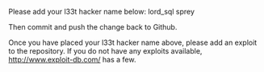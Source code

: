 Please add your l33t hacker name below:
lord_sql
sprey


Then commit and push the change back to Github.  

Once you have placed your l33t hacker name above, please add an exploit to the repository.  If you do not have any exploits available, http://www.exploit-db.com/ has a few.

